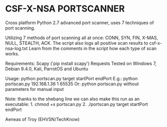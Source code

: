 # CSF-X-NSA PORTSCANNER 

Cross platform Python 2.7 advanced port scanner, uses 7 techniques of port scanning.

Utilizing 7 methods of port scanning all at once:
CONN, SYN, FIN, X-MAS, NULL, STEALTH, ACK.
The script also logs all positive scan results to csf-x-nsa-log.txt
Learn from the comments in the script how each type of scan works.

Requirements: Scapy ('pip install scapy')
              Requests
Tested on Windows 7, Debian 9.4.0, Kali, ParrotOS and Ubuntu

Usage: python portscan.py target startPort endPort
E.g.: python portscan.py 192.168.1.36 1 65535
  Or: python portscan.py without parameters for manual input

Note: thanks to the shebang line we can also make this run as an executable: 
       1. chmod +x portscan.py
       2. ./portscan.py target startPort endPort

Aeneas of Troy (EHVSN/TechKnow)
